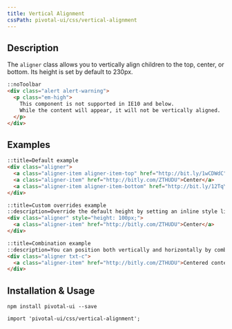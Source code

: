 ```yaml
---
title: Vertical Alignment
cssPath: pivotal-ui/css/vertical-alignment
---
```


## Description

The `aligner` class allows you to vertically align children to the top, center, or bottom.
Its height is set by default to 230px.

```html
::noToolbar
<div class="alert alert-warning">
  <p class="em-high">
    This component is not supported in IE10 and below.
    While the content will appear, it will not be vertically aligned.
  </p>
</div>
```

## Examples

```html
::title=Default example
<div class="aligner">
  <a class="aligner-item aligner-item-top" href="http://bit.ly/1wCDWdC">On Top</a>
  <a class="aligner-item" href="http://bitly.com/ZTHUDU">Center</a>
  <a class="aligner-item aligner-item-bottom" href="http://bit.ly/12TqYiL">Bottom</a>
</div>
```

```html
::title=Custom overrides example
::description=Override the default height by setting an inline style like so:
<div class="aligner" style="height: 100px;">
  <a class="aligner-item" href="http://bitly.com/ZTHUDU">Center</a>
</div>
```

```html
::title=Combination example
::description=You can position both vertically and horizontally by combining the aligner with grids, or the text-alignment classes (`.txt-l`, `.txt-r`, and `.txt-c`)
<div class="aligner txt-c">
  <a class="aligner-item" href="http://bitly.com/ZTHUDU">Centered content</a>
</div>
```

## Installation & Usage

`npm install pivotal-ui --save`

`import 'pivotal-ui/css/vertical-alignment';`
